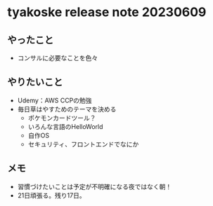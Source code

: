 # tyakoske release note 20230609

## やったこと
+ コンサルに必要なことを色々

## やりたいこと
+ Udemy：AWS CCPの勉強
+ 毎日草はやすためのテーマを決める
  + ポケモンカードツール？
  + いろんな言語のHelloWorld
  + 自作OS
  + セキュリティ、フロントエンドでなにか

## メモ
+ 習慣づけたいことは予定が不明確になる夜ではなく朝！
+ 21日頑張る。残り17日。
